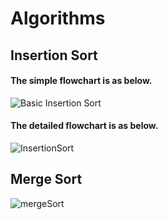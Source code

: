 # Algorithms


## Insertion Sort
#### The simple flowchart is as below.
![Basic Insertion Sort](https://user-images.githubusercontent.com/71456529/193476971-43abd239-ae1c-4da9-a30f-6b8682b5d9b9.jpg)


#### The detailed flowchart is as below.
![InsertionSort](https://user-images.githubusercontent.com/71456529/193474152-9663fa0a-ac78-409d-8912-86e764e0243d.jpg)


## Merge Sort
![mergeSort](https://user-images.githubusercontent.com/71456529/193401260-b3ef5d0b-0839-4432-97f1-1931aa70377f.jpg)

